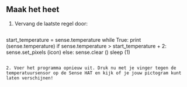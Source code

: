 ## Maak het heet

1. Vervang de laatste regel door:
    
    ```python
start_temperature = sense.temperature while True: print (sense.temperature) if sense.temperature > start_temperature + 2: sense.set_pixels (icon) else: sense.clear () sleep (1)
```

2. Voer het programma opnieuw uit. Druk nu met je vinger tegen de temperatuursensor op de Sense HAT en kijk of je jouw pictogram kunt laten verschijnen!